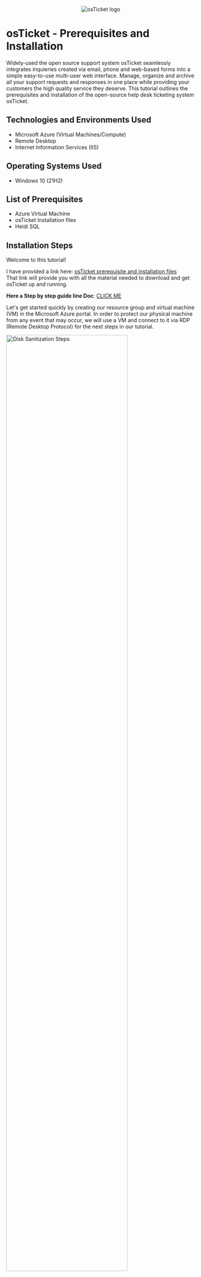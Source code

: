 <p align="center">
<img src="https://i.imgur.com/ZOUm27S.png" alt="osTicket logo"/>
</p>

<h1>osTicket - Prerequisites and Installation</h1>
Widely-used the open source support system osTicket seamlessly integrates inquieries created via email, phone and web-based forms into a simple easy-to-use multi-user web interface. Manage, organize and archive all your support requests and responses in one place while providing your customers the high quality service they deserve.
This tutorial outlines the prerequisites and installation of the open-source help desk ticketing system osTicket.<br />

<h2>Technologies and Environments Used</h2>

- Microsoft Azure (Virtual Machines/Compute)
- Remote Desktop
- Internet Information Services (IIS)

<h2>Operating Systems Used </h2>

- Windows 10</b> (21H2)

<h2>List of Prerequisites</h2>

- Azure Virtual Machine
- osTicket Installation files
- Heidi SQL

<h2>Installation Steps</h2>
Welcome to this tutorial!

I have provided a link here: [osTicket prerequisite and installation files](https://drive.google.com/drive/u/0/folders/1APMfNyfNzcxZC6EzdaNfdZsUwxWYChf6)
<br>
That link will provide you with all the material needed to download and get osTicket up and running.

**Here a Step by step guide line Doc**: [CLICK ME](https://docs.google.com/document/d/1NwkGnj89wmbUcU-N2-20DjQNER1iwr_t/edit?usp=share_link&ouid=111907008899833271635&rtpof=true&sd=true)

Let's get started quickly by creating our resource group and virtual machine (VM) in the Microsoft Azure portal. In order to protect our physical machine from any event that may occur, we will use a VM and connect to it via RDP (Remote Desktop Protocol) for the next steps in our tutorial.

<img src="https://i.imgur.com/quWtguU.png" height="80%" width="80%" alt="Disk Sanitization Steps"/>
</p>
<p>
Now ,simply connect to our newly created VM via RDP using the VM public IPv4 address. 
Note:If you are a Mac user, you will have to download Microsoft RDP to be able to remotely connect to the VM.
<img src="https://i.imgur.com/jcHgeUc.png" height="80%" width="80%" alt="Disk Sanitization Steps"/>
</p>
<br />

Great!  Now that you are connected to your VM you will have to enable **IIS (Internet Information Services)**. To do so, 1-Access the Control Panel > 2-Program > 3-On the upper left hand side select **"Turn Windows features On or Off"**> 4- Enable the **IIS** (Internet Information Services) > 5-Expand the World Wide Web Services > 6-Expand Application Development features > 7-Check the **CGI box and click OK to install**.


<img src="https://i.imgur.com/WTZReTK.png" height="80%" width="80%" alt="Disk Sanitization Steps"/>
</p>
<p>
Perfect! Now that you have enabled IIS we need to install Web Platform Installer. 
Simply click  the file and install the Web Platform Installer
</p>
<br />
<p>
<img src="https://i.imgur.com/nBYUaCi.png" height="80%" width="80%" alt="Disk Sanitization Steps"/>
</p>
<p>
 
From the installation files, install PHP Manager for IIS (PHPManagerForIIS_V1.5.0.msi)

<p>
<img src="https://i.imgur.com/NHm3jYC.png" height="80%" width="80%" alt="Disk Sanitization Steps"/>
</p>
<br />
From the installation files, install the Rewrite Module (rewrite_amd64_en-US.msi)

<p>
<img src="https://i.imgur.com/ONqi3c8.png" height="80%" width="80%" alt="Disk Sanitization Steps"/>
<p></p>
<br />
Create the directory C:\PHP

From the installation files, unzip PHP 7.3.8(phph-7.3.8-nts-Win32-VC15-x86.zip) into the C:/PHP directory you created.

<p>
<img src="https://i.imgur.com/q5e5xS1.png" height="80%" width="80%" alt="Disk Sanitization Steps"/>
</p>
<p></p>
<br />
From the installation files install VC_redist.x86.exe.

<p>
<img src="https://i.imgur.com/0HP8dI0.png" height="80%" width="80%" alt="Disk Sanitization Steps"/>
</p>
<p></p>
<br />
From the installation files install MySQL 5.5.62 (mysql-5.5.62-win32.msi)

Typical Setup ->
Launch Configuration Wizard (after install) ->
Standard Configuration ->
Password1

<p>
<img src="https://i.imgur.com/dphcuFU.png" height="80%" width="80%" alt="Disk Sanitization Steps"/>
</p>
<p></p>
<br />

<p>
<img src="https://i.imgur.com/J7DbWem.png" height="80%" width="80%" alt="Disk Sanitization Steps"/>
</p>
<p></p>
<br />
 Open IIS as an Admin, register PHP, then restart the server

<p>
<img src="https://i.imgur.com/fNTPqs0.png" height="80%" width="80%" alt="Disk Sanitization Steps"/>
</p>
<p></p>
<p>
<img src="https://i.imgur.com/GyjOR7a.png" height="80%" width="80%" alt="Disk Sanitization Steps"/>
</p>
<p></p>
<br />
Install osTicket v1.15.8

Go back into IIS manager and enable some extensions. To do this you have to go to Sites->Default->osTicket Then double click on PHP manager. Click on **Disable or enable an extension** Enable  "phph_imap" - "php_intl.dll"  &  "php_opcache.dll" then refresh the osTicket webserver and obsereve the changes.

<p>
<img src="https://i.imgur.com/4My1W0a.png" height="80%" width="80%" alt="Disk Sanitization Steps"/>
</p>
<p></p>
<br />


Go back into c:\inetpub\wwwroot\osTicket\include\ost-sampleconfig.php rename the file to c:\inetpub\wwwroot\osTicket\include\ost-config.php Assign permissions to ost-config.php Disable inheritance->Removeall New Permissions->Everyone->all
<p>
<img src="https://i.imgur.com/K8rJfTj.png" height="80%" width="80%" alt="Disk Sanitization Steps"/>
</p>
<p></p>
<br />

After changing the ost-config.php file and clicking continue and you should see the following screen

<p>
<img src="https://i.imgur.com/ezp9fFm.png" height="80%" width="80%" alt="Disk Sanitization Steps"/>
</p>
<p></p>Once the above information is filled in click save changes at the bottom of the screen
<br />
After saving you should see this screen. Click continue at the bottom of the screen

<p>
<img src="https://i.imgur.com/SafFTug.png" height="80%" width="80%" alt="Disk Sanitization Steps"/>
</p>
<p></p>
<br />

Congratulations! Your osTicket installation has been completed successfully.
<p>
<img src="https://i.imgur.com/8QmIKZo.png" height="80%" width="80%" alt="Disk Sanitization Steps"/>
</p>
<p></p>
<br />

From the installation files install HeidiSQL
Open Heidi SQL
Create a new session, root/Password1, Connect to the session, Create a database called “osTicket”, Click Open

<img src="https://i.imgur.com/qcY4V4w.png" height="80%" width="80%" alt="Disk Sanitization Steps"/>
</p>
<p></p>
<br />

Success! You made it. You have installed osTicket! 

<p>
<img src="https://i.imgur.com/m0pfONL.png" height="80%" width="80%" alt="Disk Sanitization Steps"/>
<br />

Thank You for reading!
For the the next tutorial in this series go [here](https://github.com/starkyepaulino/ticket-lifecycle/tree/main)
